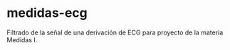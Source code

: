 # medidas-ecg
Filtrado de la señal de una derivación de ECG para proyecto de la materia Medidas I. 
